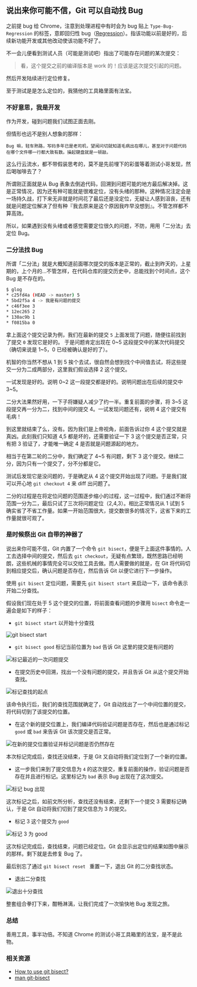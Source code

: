 ## 说出来你可能不信，Git 可以自动找 Bug

之前提 bug 给 Chrome，注意到处理进程中有时会为 bug 贴上 `Type-Bug-Regression` 的标签，意即回归性 bug（[Regression](https://en.wikipedia.org/wiki/Software_regression)）。指该功能以前是好的，后续新功能开发或其他改动使该功能不好了。

不一会儿便看到测试人员（可能是测试吧）指出了可能存在问题的某次提交：

> 看，这个提交之前的编译版本是 work 的！应该是这次提交引起的问题。

然后开发陆续进行定位修复。

至于测试是是怎么定位的，我猜他的工具箱里面有法宝。


### 不好意思，我是开发

作为开发，碰到问题我们试图正面去刚。

但情形也远不是别人想象的那样：

    Bug 嘛，轻车熟路，写码多年已是老司机，望闻问切就知道毛病出在哪儿，甚至对于问题代码在哪个文件哪一行都大致有数。操起键盘就是一顿敲。

这么行云流水，都不带假装思考的，莫不是先前埋下的彩蛋等着测试小哥发现，然后喝咖啡去了？

所谓刚正面就是从 Bug 表象去倒追代码，回溯到问题可能的地方最后解决掉。这是正常情况，因为还有种可能就是很难定位，没有头绪的那种。这种情况注定会是一场持久战，打下来无非就是时间花了最后还是没定位，无疑让人感到沮丧，还有就是问题定位解决了但有种『我去原来是这个原因我咋早没想到』。不管怎样都不算高效。

所以，如果遇到没有头绪或者感觉需要定位很久的问题，不防，用用「二分法」去定位 Bug。


### 二分法找 Bug

所谓「二分法」就是大概知道前面哪次提交的版本是正常的，截止到昨天的，上星期的，上个月的...不管怎样，在代码仓库的提交历史中，总能找到个时间点，这个 Bug 是不存在的。


```bash
$ glog
* c25fd4a (HEAD -> master) 5
* 5bd2f5a 4 -> 我是有问题的提交
* c46f3ee 3
* 12ec265 2
* 130ac9b 1
* f0815ba 0
```

拿上面这个提交记录为例，我们在最新的提交 `5` 上面发现了问题，随便往前找到了提交 `0` 发现它是好的。 于是问题肯定出现在 0~5 这段提交中的某次代码提交（确切来说是 1~5，0 已经被确认是好的了）。

机智的你当然不想从 1 到 5 挨个去试，很自然会想到找个中间值去试，将这些提交一分为二成两部分，这里我们假设选择 2 这个提交。

一试发现是好的。说明 0~2 这一段提交都是好的。说明问题出在后续的提交中 3~5。

二分大法果然好用，一下子将嫌疑人减少了约一半。重复前面的步骤，将 3~5 这段提交再一分为二，找到中间的提交 4。一试发现问题还有，说明 4 这个提交有毛病！

到这里就结束了么，没有。因为我们是上帝视角，前面告诉过你 4 这个提交就是真凶。此刻我们只知道 4,5 都是坏的，还需要验证一下 3 这个提交是否正常，只有把 3 验证了，才能唯一确定 4 是否就是问题源起的地方。

相当于在第二轮的二分中，我们确定了 4~5 有问题，剩下 3 这个提交。继续二分，因为只有一个提交了，分不分都是它。

测试后发现它是没问题的，于是确定从 4 这个提交开始出现了问题。于是我们就可以开心地 `git checkout 4` 来 diff 出问题了。


二分的过程是在将定位问题的范围逐步缩小的过程，这一过程中，我们通过不断将范围一分为二，最后只试了三次将问题定位（2,4,3）。相比正常情况从 1 试到 5 确实省了不省工作量。如果一开始范围很大，提交数很多的情况下，这省下来的工作量就很可观了。


### 是时候祭出 Git 自带的神器了

说出来你可能不信，Git 内置了一个命令 `git bisect`，便是干上面这件事情的。人工去选择中间的提交，然后去 `git checkout`，无疑有点繁琐，既然思路已经明朗，这些机械的事情完全可以交给工具去做。而人需要做的就是，在 Git 将代码切到相应提交后，确认问题是否存在，然后告诉 Git 以便它进行下一步操作。

使用 `git bisect` 定位问题，需要先 `git bisect start` 来启动一下，该命令表示开始二分查找。

假设我们现在处于 5 这个提交的位置，将前面查看问题的步骤用 `bisect` 命令走一遍会是如下的样子：

- `git bisect start` 以开始十分查找

![git bisect start](https://raw.githubusercontent.com/wayou/wayou.github.io/master/posts/git-bisect/assets/0-start-bisect.png)


- `git bisect good` 标记当前位置为 `bad` 告诉 Git 这里的提交是有问题的

![标记最近的一次问题提交](https://raw.githubusercontent.com/wayou/wayou.github.io/master/posts/git-bisect/assets/1-mark-bad.png)


- 在提交历史中回溯，找出一个没有问题的提交，并且告诉 Git 从这个提交开始查找。

![标记查找的起点](https://raw.githubusercontent.com/wayou/wayou.github.io/master/posts/git-bisect/assets/2-mark-1st-good.png)

该命令执行后，我们的查找范围就确定了，Git 自动找出了一个中间位置的提交，将代码切到了该提交的位置。


- 在这个新的提交位置上，我们编译代码验证问题是否存在，然后也是通过标记 `good` 或 `bad` 来告诉 Git 该次提交是否正常。

![在新的提交位置验证并标记问题是否仍然存在](https://raw.githubusercontent.com/wayou/wayou.github.io/master/posts/git-bisect/assets/3-mark-2nd-good.png)

本次标记完成后，查找还没结束，于是 Git 又自动将我们定位到了一个新的位置。


- 这一步我们来到了提交信息为 `4` 的这次提交，重复前面的操作，验证问题是否存在并且进行标记。这里标记为 `bad` 表示 Bug 出现在了这次提交。

![标记 bug 出现](https://raw.githubusercontent.com/wayou/wayou.github.io/master/posts/git-bisect/assets/4-mark-3rd-bad.png)

这次标记之后，如前文所分析，查找还没有结束，还剩下一个提交 3 需要标记确认，于是 Git 自动将我们切到了提交信息为 3 的提交。


- 标记 3 这个提交为 `good`

![标记 3 为 good](https://raw.githubusercontent.com/wayou/wayou.github.io/master/posts/git-bisect/assets/5-mark-4th-good.png)

这次标记完成后，查找结束，问题已经定位。Git 会显示出定位的结果如图中展示的那样。剩下就是去修复 Bug 了。

最后别忘了通过 `git bisect reset ` 重置一下，退出 Git 的二分查找状态。

- 退出二分查找 

![退出十分查找](https://raw.githubusercontent.com/wayou/wayou.github.io/master/posts/git-bisect/assets/6-bisect-reset.png)


整套组合拳打下来，酣畅淋漓，让我们完成了一次愉快地 Bug 发现之旅。


### 总结

善用工具，事半功倍。不知道 Chrome 的测试小哥工具箱里的法宝，是不是此物。


### 相关资源

- [How to use git bisect?
](https://stackoverflow.com/questions/4713088/how-to-use-git-bisect)
- [man git-bisect](https://git-scm.com/docs/git-bisect)
